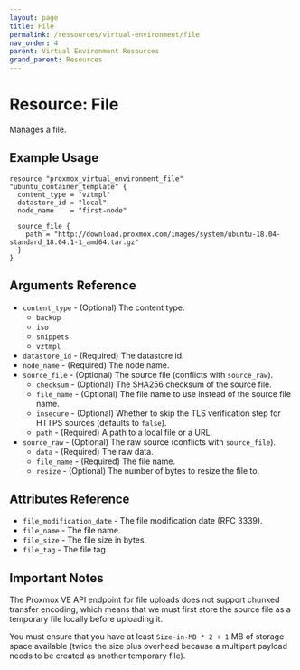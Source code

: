 ```yaml
---
layout: page
title: File
permalink: /ressources/virtual-environment/file
nav_order: 4
parent: Virtual Environment Resources
grand_parent: Resources
---
```


# Resource: File

Manages a file.

## Example Usage

```
resource "proxmox_virtual_environment_file" "ubuntu_container_template" {
  content_type = "vztmpl"
  datastore_id = "local"
  node_name    = "first-node"

  source_file {
    path = "http://download.proxmox.com/images/system/ubuntu-18.04-standard_18.04.1-1_amd64.tar.gz"
  }
}
```

## Arguments Reference

* `content_type` - (Optional) The content type.
    * `backup`
    * `iso`
    * `snippets`
    * `vztmpl`
* `datastore_id` - (Required) The datastore id.
* `node_name` - (Required) The node name.
* `source_file` - (Optional) The source file (conflicts with `source_raw`).
    * `checksum` - (Optional) The SHA256 checksum of the source file.
    * `file_name` - (Optional) The file name to use instead of the source file name.
    * `insecure` - (Optional) Whether to skip the TLS verification step for HTTPS sources (defaults to `false`).
    * `path` - (Required) A path to a local file or a URL.
* `source_raw` - (Optional) The raw source (conflicts with `source_file`).
    * `data` - (Required) The raw data.
    * `file_name` - (Required) The file name.
    * `resize` - (Optional) The number of bytes to resize the file to.

## Attributes Reference

* `file_modification_date` - The file modification date (RFC 3339).
* `file_name` - The file name.
* `file_size` - The file size in bytes.
* `file_tag` - The file tag.

## Important Notes

The Proxmox VE API endpoint for file uploads does not support chunked transfer encoding, which means that we must first store the source file as a temporary file locally before uploading it.

You must ensure that you have at least `Size-in-MB * 2 + 1` MB of storage space available (twice the size plus overhead because a multipart payload needs to be created as another temporary file).
